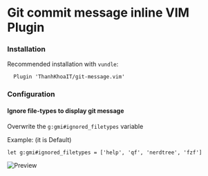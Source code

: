 # Git commit message inline VIM Plugin

### Installation

Recommended installation with `vundle`:

```vim
  Plugin 'ThanhKhoaIT/git-message.vim'
```

### Configuration
#### Ignore file-types to display git message
Overwrite the `g:gmi#ignored_filetypes` variable

Example: (it is Default)
```vim
let g:gmi#ignored_filetypes = ['help', 'qf', 'nerdtree', 'fzf']
```

![Preview](https://i.ibb.co/swCs5b8/image.png)
